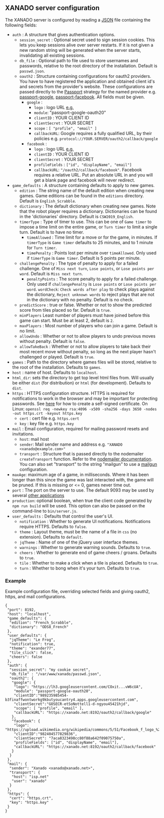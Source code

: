 ## XANADO server configuration
The XANADO server is configured by reading a [JSON](https://en.wikipedia.org/wiki/JSON) file containing
the following fields:

+ `auth` : A structure that gives authentication options.
	+ `session_secret` : Optional secret used to sign session cookies. This lets you keep sessions alive over server restarts. If it is not given a new random string will be generated when the server starts, invalidating all existing sessions.
	+ `db_file` : Optional path to file used to store usernames and passwords, relative to the root directory of the installation. Default is `passwd.json`.
	+ `oauth2` : Structure containing configurations for oauth2 providers. You have to have registered the	application and obtained client id's and secrets from the provider's website. These configurations are passed directly to the [Passport](https://www.passportjs.org/) strategy for the named provider e.g. [passport-google](https://www.npmjs.com/package/passport-google), [passport-facebook](https://www.npmjs.com/package/passport-facebook). All fields must be given.
		+ `google` :
			+ `logo` : logo URL [e.g.](https://lh3.googleusercontent.com/COxitqgJr1sJnIDe8-jiKhxDx1FrYbtRHKJ9z_hELisAlapwE9LUPh6fcXIfb5vwpbMl4xl9H9TRFPc5NOO8Sb3VSgIBrfRYvW6cUA)
			+ `module`: "passport-google-oauth20"
			+ `clientID` : YOUR CLIENT ID
			+ `clientSecret` : YOUR SECRET
			+ `scope` : `[ "profile", "email" ]`
			+ `callbackURL`: Google requires a fully qualified URL, by their policies e.g. `protocol://YOUR.SERVER/oauth2/callback/google`
	   + `facebook` :
			+ `logo` : logo URL [e.g.](https://upload.wikimedia.org/wikipedia/commons/5/51/Facebook_f_logo_%282019%29.svg)
			+ `clientID` : YOUR CLIENT ID
			+ `clientSecret` : YOUR SECRET
			+ `profileFields` : `["id", "displayName", "email"]`
			+ `callbackURL`: `"/oauth2/callback/facebook"`. Facebook requires a relative URL. Put an absolute URL in and you will get a blank page and facebook will never redirect.
+ `game_defaults` : A structure containing defaults to apply to new games.
	+ `edition` : The string name of the default edition when creating new games. Game editions can be found in the `editions` directory. Default is `English_Scrabble`.
	+ `dictionary` : The default dictionary when creating new games. Note that the robot player requires a dictionary. Dictionaries can be found in the 'dictionaries' directory. Default is `CSW2019_English`.
    + `timerType` : Type of timer to use. This can be one of `Game timer` to impose a time limit on the entire game, or `Turn timer` to limit a single turn. Default is to have no timer.
		+ `timeAllowed` : Time limit for a move or for the game, in minutes. If `timerType` is `Game timer` defaults to 25 minutes, and to 1 minute for `Turn timer`.
		+ `timePenalty` : Points lost per minute over `timeAllowed`. Only used if `timerType` is `Game timer`. Default is 5 points per minute.
    + `challengePenalty` : The type of penalty to apply for a failed challenge. One of `Miss next turn`, `Lose points`, or `Lose points per word`. Default is `Miss next turn`.
		+ `penaltyPoints` : The score penalty to apply for a failed challenge. Only used if `challengePenalty` is `Lose points` or `Lose points per word`.
    `wordCheck`: `Check words after play` to check plays against the dictionary, `Reject unknown words` to reject plays that are not in the dictionary with no penalty. Default is no check.
    + `predictScore` : true or false. Whether or not to show the predicted score from tiles placed so far. Default is `true`.
    + `minPlayers` Least number of players must have joined before this game can start. Must be at least 2, default is `2`.
    + `maxPlayers` : Most number of players who can join a game. Default is no limit.
    + `allowUndo` : Whether or not to allow players to undo previous moves without penalty. Default is `false`.
    + `allowTakeBack` : Whether or not to allow players to take back their most recent move without penalty, so long as the next player hasn't challenged or played. Default is `true`.
+ `games` : Path to the directory where games files will be stored,
  relative to the root of the installation. Defaults to `games`.
+ `host` : name of host. Defaults to `localhost`.
+ `html_dir`: sets the directory to get top level html files from. Will usually be either `dist` (for distribution) or `html` (for development). Defaults to `dist`.
+ `https` : HTTPS configuration structure. HTTPS is required for notifications to work in the browser and may be important for protecting passwords. See [here](https://linuxize.com/post/creating-a-self-signed-ssl-certificate/) for how to create a self-signed certificate. On Linux: `openssl req -newkey rsa:4096 -x509 -sha256 -days 3650 -nodes -out https.crt -keyout https.key`
	+ `cert` : cert file e.g. `https.cert`
	+ `key` : key file e.g. `https.key`
+ `mail` : Email configuration, required for mailing password resets and invitations.
	+ `host`: mail host
	+ `sender`:  Mail sender name and address e.g. `"XANADO <xanado@example.com>"`
	+ `transport` : Structure that is passed directly to the nodemailer `createTransport` function. Refer to the [nodemailer documentation](https://nodemailer.com/about/). You can also set "transport" to the string "mailgun" to use a [mailgun]( https://www.mailgun.com/) configuration.
+ `maxAge`: maximum age of a game, in milliseconds. Where it has been longer than this since the game was last interacted with, the game will be pruned. If this is missing or <= 0, games never time out.
+ `port` : The port on the server to use. The default 9093 may be used by several
  [other applications](https://www.speedguide.net/port.php?port=9093)
+ `production`: optional boolean, when true the client code generated by `npm run build` will be used. This option can also be passed on the command-line to `bin/server.js`.
+ `user_defaults` : Defaults that control the user's UI.
	+ `notification` : Whether to generate UI notifications. Notifications require HTTPS. Defaults to `false`.
	+ `theme` : Layout theme, must be the name of a file in `css` (no extension). Defaults to `default`.
	+ `jqTheme` : Name of one of the jQuery user interface themes.
	+ `warnings` : Whether to generate warning sounds. Defaults to  `true`.
	+ `cheers` : Whether to generate end of game cheers / groans. Defaults to `true`.
	+ `tile` : Whether to make a click when a tile is placed. Defaults to `true`.
	+ `turn` : Whether to bong when it's your turn. Defaults to `true`.

### Example
Example configuration file, overriding selected fields and giving oauth2, https, and mail configurations.
```
{
 "port": 8192,
 "host": "localhost",
 "game_defaults": {
  "edition": "French_Scrabble",
  "dictionary": "ODS8_French"
 },
 "user_defaults": {
  "jqTheme": "Le Frog",
  "notification": true,
  "theme": "exander77",
  "tile_click": false,
  "cheers": false
 },
 "auth": {
  "session_secret": "my cookie secret",
  "db_file" : "/var/www/xanado/passwd.json",
  "oauth2": {
   "google": {
    "logo": "https://lh3.googleusercontent.com/COxit...vW6cUA",
    "module": "passport-google-oauth20",
    "clientID":"989235985454-b3finaffwontworkg9kbutyoucantry4.apps.googleusercontent.com",
    "clientSecret":"GOSECR-etSoNottell1-d-ngyou45421hjd",
    "scope": [ "profile", "email" ],
    "callbackURL": "https://xanado.net:8192/oauth2/callback/google"
   },
   "facebook": {
    "logo": "https://upload.wikimedia.org/wikipedia/commons/5/51/Facebook_f_logo_%282019%29.svg",
    "clientID":"982404577829836",
    "clientSecret": "7aca8323498cc80f88a642f09075750a",
    "profileFields": ["id", "displayName", "email"],
    "callbackURL": "https://xanado.net:8192/oauth2/callback/facebook"
   }
  }
 },
 "mail": {
  "sender": "Xanado <xanado@xanado.net>",
  "transport": {
   "host": "isp.net"
   "user": "xanado"
  }
 },
 "https": {
  "cert": "https.crt",
  "key": "https.key"
 }
}
```
